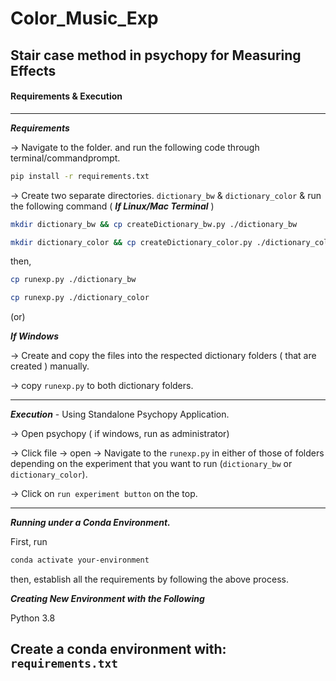 # Color_Music_Exp
## **Stair case method in psychopy for Measuring Effects**



#### Requirements & Execution

---

***Requirements***

→ Navigate to the folder. and run the following code through terminal/commandprompt.

```bash
pip install -r requirements.txt
```

→ Create two separate directories. `dictionary_bw` & `dictionary_color` & run the following command ( ***If Linux/Mac Terminal*** ) 

```bash
mkdir dictionary_bw && cp createDictionary_bw.py ./dictionary_bw
```

```bash
mkdir dictionary_color && cp createDictionary_color.py ./dictionary_color
```

then, 

```bash
cp runexp.py ./dictionary_bw
```

```bash
cp runexp.py ./dictionary_color
```

(or)

***If Windows***

→ Create and copy the files into the respected dictionary folders ( that are created ) manually. 

→ copy `runexp.py` to both dictionary folders.

---

***Execution*** - Using Standalone Psychopy Application.

→ Open psychopy ( if windows, run as administrator)

→ Click file → open → Navigate to the `runexp.py` in either of those of folders depending on the experiment that you want to run (`dictionary_bw` or `dictionary_color`).  

→ Click on `run experiment button` on the top. 

---

***Running under a Conda Environment.*** 

First, run

```bash
conda activate your-environment
```

then, establish all the requirements by following the above process. 

***Creating New Environment with the Following***

Python 3.8

Create a conda environment with: `requirements.txt`
---



